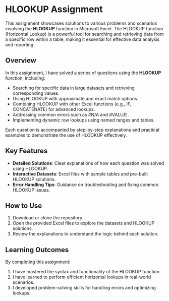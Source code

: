 
# HLOOKUP Assignment

This assignment showcases solutions to various problems and scenarios involving the **HLOOKUP** function in Microsoft Excel. The HLOOKUP function (Horizontal Lookup) is a powerful tool for searching and retrieving data from a specific row within a table, making it essential for effective data analysis and reporting.  

## Overview  

In this assignment, I have solved a series of questions using the **HLOOKUP** function, including:  

- Searching for specific data in large datasets and retrieving corresponding values.  
- Using HLOOKUP with approximate and exact match options.  
- Combining HLOOKUP with other Excel functions (e.g., IF, CONCATENATE) for advanced lookups.  
- Addressing common errors such as #N/A and #VALUE!.  
- Implementing dynamic row lookups using named ranges and tables.  

Each question is accompanied by step-by-step explanations and practical examples to demonstrate the use of HLOOKUP effectively.  

## Key Features  

- **Detailed Solutions**: Clear explanations of how each question was solved using HLOOKUP.  
- **Interactive Datasets**: Excel files with sample tables and pre-built HLOOKUP solutions.  
- **Error Handling Tips**: Guidance on troubleshooting and fixing common HLOOKUP issues.  

## How to Use  

1. Download or clone the repository.  
2. Open the provided Excel files to explore the datasets and HLOOKUP solutions.  
3. Review the explanations to understand the logic behind each solution.  

## Learning Outcomes  

By completing this assignment:  

1. I have mastered the syntax and functionality of the HLOOKUP function.   
2. I have learned to perform efficient horizontal lookups in real-world scenarios.   
3. I developed problem-solving skills for handling errors and optimizing lookups.  
